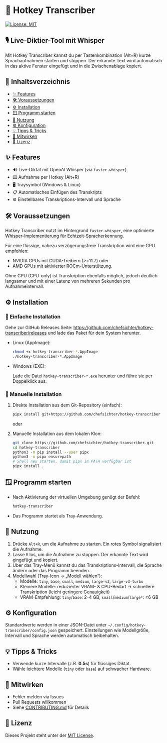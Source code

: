 # 🚀 Hotkey Transcriber

[![License: MIT](https://img.shields.io/badge/License-MIT-green.svg)](LICENSE)

## 🎙️ Live-Diktier-Tool mit Whisper

Mit Hotkey Transcriber kannst du per Tastenkombination (Alt+R) kurze Sprachaufnahmen starten und stoppen. Der erkannte Text wird automatisch in das aktive Fenster eingefügt und in die Zwischenablage kopiert.

## 📑 Inhaltsverzeichnis
- [✨ Features](#features)
- [🛠️ Voraussetzungen](#voraussetzungen)
- [⚙️ Installation](#installation)
- [🪟 Programm starten](#programm-starten)
- [🎉 Nutzung](#nutzung)
- [⚙️ Konfiguration](#konfiguration)
- [💡 Tipps & Tricks](#tipps--tricks)
- [📄 Mitwirken](#mitwirken)
- [📜 Lizenz](#lizenz)

## ✨ Features
- 🔊 Live-Diktat mit OpenAI Whisper (via `faster-whisper`)
- ⌨️ Aufnahme per Hotkey (Alt+R)
- 🖥️ Traysymbol (Windows & Linux)
- 📋 Automatisches Einfügen des Transkripts
- ⚙️ Einstellbares Transkriptions-Intervall und Sprache

## 🛠️ Voraussetzungen

Hotkey Transcriber nutzt im Hintergrund `faster-whisper`, eine optimierte Whisper-Implementierung für Echtzeit-Spracherkennung.

Für eine flüssige, nahezu verzögerungsfreie Transkription wird eine GPU empfohlen:
  - NVIDIA GPUs mit CUDA-Treibern (>=11.7) oder
  - AMD GPUs mit aktivierter ROCm-Unterstützung.

Ohne GPU (CPU-only) ist Transkription ebenfalls möglich, jedoch deutlich langsamer und mit einer Latenz von mehreren Sekunden pro Aufnahmeintervall.

## ⚙️ Installation
  
### 🎉 Einfache Installation

Gehe zur GitHub Releases Seite: https://github.com/chefsichter/hotkey-transcriber/releases und lade das Paket für dein System herunter.

- Linux (AppImage):

  ```bash
  chmod +x hotkey-transcriber-*.AppImage
  ./hotkey-transcriber-*.AppImage
  ```

- Windows (EXE):

  Lade die Datei `hotkey-transcriber-*.exe` herunter und führe sie per Doppelklick aus.

### 🧰 Manuelle Installation

1. Direkte Installation aus dem Git-Repository (einfach):
   ```bash
   pipx install git+https://github.com/chefsichter/hotkey-transcriber
   ```

   oder

2. Manuelle Installation aus dem lokalen Klon:
   ```bash
   git clone https://github.com/chefsichter/hotkey-transcriber.git
   cd hotkey-transcriber
   python3 -m pip install --user pipx
   python3 -m pipx ensurepath
   # Shell neu starten, damit pipx im PATH verfügbar ist
   pipx install .
   ```

## 🪟 Programm starten
- Nach Aktivierung der virtuellen Umgebung genügt der Befehl:
  ```cmd
  hotkey-transcriber
  ```
- Das Programm startet als Tray-Anwendung.

## 🎉 Nutzung
1. Drücke `Alt+R`, um die Aufnahme zu starten. Ein rotes Symbol signalisiert die Aufnahme.
2. Lasse `R` los, um die Aufnahme zu stoppen. Der erkannte Text wird eingefügt und kopiert.
3. Über das Tray-Menü kannst du das Transkriptions-Intervall, die Sprache ändern oder das Programm beenden.
4. Modellwahl (Tray-Icon → „Modell wählen“):
    - Modelle: `tiny`, `base`, `small`, `medium`, `large-v3`, `large-v3-turbo`
    - Kleinere Modelle: reduzierter VRAM- & CPU-Bedarf → schnellere Transkription (leicht geringere Genauigkeit)
    - VRAM-Empfehlung: `tiny`/`base`: 2–4 GB; `small`/`medium`/`large*`: ≥6 GB

## ⚙️ Konfiguration
Standardwerte werden in einer JSON-Datei unter `~/.config/hotkey-transcriber/config.json` gespeichert. Einstellungen wie Modellgröße, Intervall und Sprache werden automatisch beibehalten.

## 💡 Tipps & Tricks
- Verwende kurze Intervalle (z.B. **0.5s**) für flüssiges Diktat.
- Wähle leichtere Modelle (`tiny` oder `base`) auf schwacher Hardware.

## 📄 Mitwirken
- Fehler melden via Issues
- Pull Requests willkommen
- Siehe [CONTRIBUTING.md](.github/CONTRIBUTING.md) für Details

## 📜 Lizenz
Dieses Projekt steht unter der [MIT License](LICENSE).
